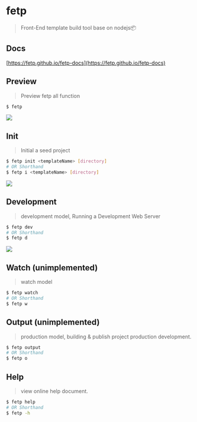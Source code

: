 # fetp 

> Front-End template build tool base on nodejs📦 


## Docs

[https://fetp.github.io/fetp-docs](https://fetp.github.io/fetp-docs)

## Preview

> Preview fetp all function

```bash
$ fetp
```

![](https://makefriends.bs2dl.yy.com/bm1543127896249.gif)


## Init

> Initial a seed project

```bash
$ fetp init <templateName> [directory]
# OR Shorthand 
$ fetp i <templateName> [directory]
```

![](https://makefriends.bs2dl.yy.com/bm1543643949529.gif)

## Development

> development model, Running a Development Web Server

```bash
$ fetp dev
# OR Shorthand 
$ fetp d
```

![](https://makefriends.bs2dl.yy.com/bm1543644512171.gif)


## Watch (unimplemented)

> watch model

```bash
$ fetp watch
# OR Shorthand 
$ fetp w
```

## Output (unimplemented)

> production model, building & publish project production development.

```bash
$ fetp output
# OR Shorthand 
$ fetp o
```

## Help

> view online help document.

```bash
$ fetp help
# OR Shorthand
$ fetp -h
```

